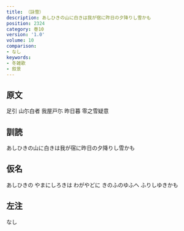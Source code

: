 ```yaml
---
title: （詠雪）
description: あしひきの山に白きは我が宿に昨日の夕降りし雪かも
position: 2324
category: 巻10
version: '1.0'
volume: 10
comparison:
- なし
keywords:
- 冬雑歌
- 叙景
---
```


## 原文

足引 山尓白者 我屋戸尓 昨日暮 零之雪疑意

## 訓読

あしひきの山に白きは我が宿に昨日の夕降りし雪かも

## 仮名

あしひきの やまにしろきは わがやどに きのふのゆふへ ふりしゆきかも

## 左注

なし
